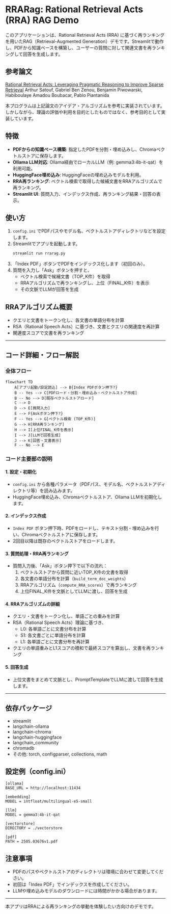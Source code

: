 # RRARag: Rational Retrieval Acts (RRA) RAG Demo

このアプリケーションは、Rational Retrieval Acts (RRA) に基づく再ランキングを用いたRAG（Retrieval-Augmented Generation）デモです。Streamlitで動作し、PDFから知識ベースを構築し、ユーザーの質問に対して関連文書を再ランキングして回答を生成します。

## 参考論文
[Rational Retrieval Acts: Leveraging Pragmatic Reasoning to Improve Sparse Retrieval](https://arxiv.org/abs/2505.03676)
Arthur Satouf, Gabriel Ben Zenou, Benjamin Piwowarski, Habiboulaye Amadou Boubacar, Pablo Piantanida

本プログラムは上記論文のアイデア・アルゴリズムを参考に実装されています。しかしながら、理論の評価や利用を目的としたものではなく、参考目的として実装しています。

## 特徴
- **PDFからの知識ベース構築**: 指定したPDFを分割・埋め込みし、Chromaベクトルストアに保存します。
- **Ollama LLM対応**: Ollama経由でローカルLLM（例: gemma3:4b-it-qat）を利用可能。
- **HuggingFace埋め込み**: HuggingFaceの埋め込みモデルを利用。
- **RRA再ランキング**: ベクトル検索で取得した候補文書をRRAアルゴリズムで再ランキング。
- **Streamlit UI**: 質問入力、インデックス作成、再ランキング結果・回答の表示。

## 使い方
1. `config.ini` でPDFパスやモデル名、ベクトルストアディレクトリなどを設定します。
2. Streamlitでアプリを起動します。
   ```bash
   streamlit run rrarag.py
   ```
3. 「Index PDF」ボタンでPDFをインデックス化します（初回のみ）。
4. 質問を入力し「Ask」ボタンを押すと、
   - ベクトル検索で候補文書（TOP_K件）を取得
   - RRAアルゴリズムで再ランキングし、上位（FINAL_K件）を表示
   - その文脈でLLMが回答を生成

## RRAアルゴリズム概要
- クエリと文書をトークン化し、各文書の単語分布を計算
- RSA（Rational Speech Acts）に基づき、文書とクエリの関連度を再計算
- 関連度スコアで文書を再ランキング

---

## コード詳細・フロー解説

### 全体フロー

```mermaid
flowchart TD
    A[アプリ起動/設定読込] --> B{Index PDFボタン押下?}
    B -- Yes --> C[PDFロード・分割・埋め込み・ベクトルストア作成]
    B -- No --> D[既存ベクトルストアロード]
    C --> D
    D --> E[質問入力]
    E --> F{Askボタン押下?}
    F -- Yes --> G[ベクトル検索 (TOP_K件)]
    G --> H[RRA再ランキング]
    H --> I[上位FINAL_K件を表示]
    I --> J[LLMで回答生成]
    J --> K[回答・文書表示]
    F -- No --> E
```

### コード主要部の説明

#### 1. 設定・初期化
- `config.ini` から各種パラメータ（PDFパス、モデル名、ベクトルストアディレクトリ等）を読み込みます。
- HuggingFace埋め込み、Chromaベクトルストア、Ollama LLMを初期化します。

#### 2. インデックス作成
- `Index PDF` ボタン押下時、PDFをロードし、テキスト分割・埋め込みを行い、Chromaベクトルストアに保存します。
- 2回目以降は既存のベクトルストアをロードします。

#### 3. 質問処理・RRA再ランキング
- 質問入力後、「Ask」ボタン押下で以下の流れ：
    1. ベクトルストアから質問に近いTOP_K件の文書を取得
    2. 各文書の単語分布を計算（`build_term_doc_weights`）
    3. RRAアルゴリズム（`compute_RRA_scores`）で再ランキング
    4. 上位FINAL_K件を文脈としてLLMに渡し、回答を生成

#### 4. RRAアルゴリズムの詳細
- クエリ・文書をトークン化し、単語ごとの重みを計算
- RSA（Rational Speech Acts）理論に基づき、
    - L0: 各単語ごとに文書分布を計算
    - S1: 各文書ごとに単語分布を計算
    - L1: 各単語ごとに文書分布を再計算
- クエリの単語重みとL1スコアの積和で最終スコアを算出し、文書を再ランキング

#### 5. 回答生成
- 上位文書をまとめて文脈とし、PromptTemplateでLLMに渡して回答を生成します。

---

## 依存パッケージ
- streamlit
- langchain-ollama
- langchain-chroma
- langchain-huggingface
- langchain_community
- chromadb
- その他: torch, configparser, collections, math

## 設定例（config.ini）
```
[ollama]
BASE_URL = http://localhost:11434

[embedding]
MODEL = intfloat/multilingual-e5-small

[llm]
MODEL = gemma3:4b-it-qat

[vectorstore]
DIRECTORY = ./vectorstore

[pdf]
PATH = 2505.03676v1.pdf
```

## 注意事項
- PDFのパスやベクトルストアのディレクトリは環境に合わせて変更してください。
- 初回は「Index PDF」でインデックスを作成してください。
- LLMや埋め込みモデルのダウンロードには時間がかかる場合があります。

---

本アプリはRRAによる再ランキングの挙動を体験したい方向けのデモです。

